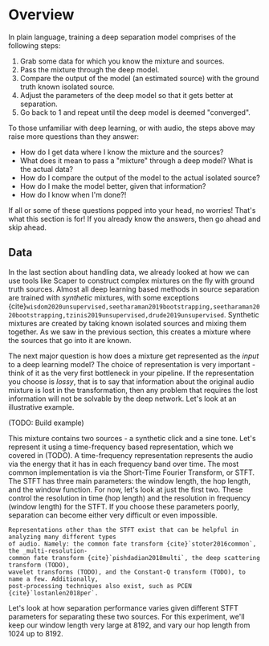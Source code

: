 Overview
========

In plain language, training a deep separation model comprises of the following steps:

1. Grab some data for which you know the mixture and sources.
2. Pass the mixture through the deep model.
3. Compare the output of the model (an estimated source) with the ground truth known isolated source.
4. Adjust the parameters of the deep model so that it gets better at separation.
5. Go back to 1 and repeat until the deep model is deemed "converged".

To those unfamiliar with deep learning, or with audio, the steps above may 
raise more questions than they answer:

- How do I get data where I know the mixture and the sources?
- What does it mean to pass a "mixture" through a deep model? What is the actual data?
- How do I compare the output of the model to the actual isolated source?
- How do I make the model better, given that information?
- How do I know when I'm done?!

If all or some of these questions popped into your head, no worries! 
That's what this section is for! If you already know the answers, then go ahead
and skip ahead.

## Data

In the last section about handling data, we already looked at how we can use tools like
Scaper to construct complex mixtures on the fly with ground truth sources. Almost all
deep learning based methods in source separation are trained with _synthetic_ mixtures, with
some exceptions {cite}`wisdom2020unsupervised,seetharaman2019bootstrapping,seetharaman2020bootstrapping,tzinis2019unsupervised,drude2019unsupervised`.
Synthetic mixtures are created by taking known isolated sources and mixing them
together. As we saw in the previous section, this creates a mixture where the sources that go into it
are known.

The next major question is how does a mixture get represented as the _input_ to a deep learning
model? The choice of representation is very important - think of it as the very first
bottleneck in your pipeline. If the representation you choose is _lossy_, that is to say
that information about the original audio mixture is lost in the transformation, then any
problem that requires the lost information will not be solvable by the deep network.
Let's look at an illustrative example.

(TODO: Build example)

This mixture contains two sources - a synthetic click and a sine tone. Let's represent it using
a time-frequency based representation, which we covered in (TODO). A time-frequency representation
represents the audio via the energy that it has in each frequency band over time. The most common
implementation is via the Short-Time Fourier Transform, or STFT. The STFT has three main parameters:
the window length, the hop length, and the window function. For now, let's look at just the first two. 
These control the resolution in time (hop length) and the
resolution in frequency (window length) for the STFT. If you choose these parameters poorly, 
separation can become either very difficult or even impossible. 

```{note} Non-STFT based representations
Representations other than the STFT exist that can be helpful in analyzing many different types
of audio. Namely: the common fate transform {cite}`stoter2016common`, the _multi-resolution- 
common fate transform {cite}`pishdadian2018multi`, the deep scattering transform (TODO),  
wavelet transforms (TODO), and the Constant-Q transform (TODO), to name a few. Additionally,
post-processing techniques also exist, such as PCEN {cite}`lostanlen2018per`.
```

Let's look at how separation performance varies given different STFT parameters for separating these two
sources. For this experiment, we'll keep our window length very large at 8192, and vary our hop length from 1024
up to 8192.

